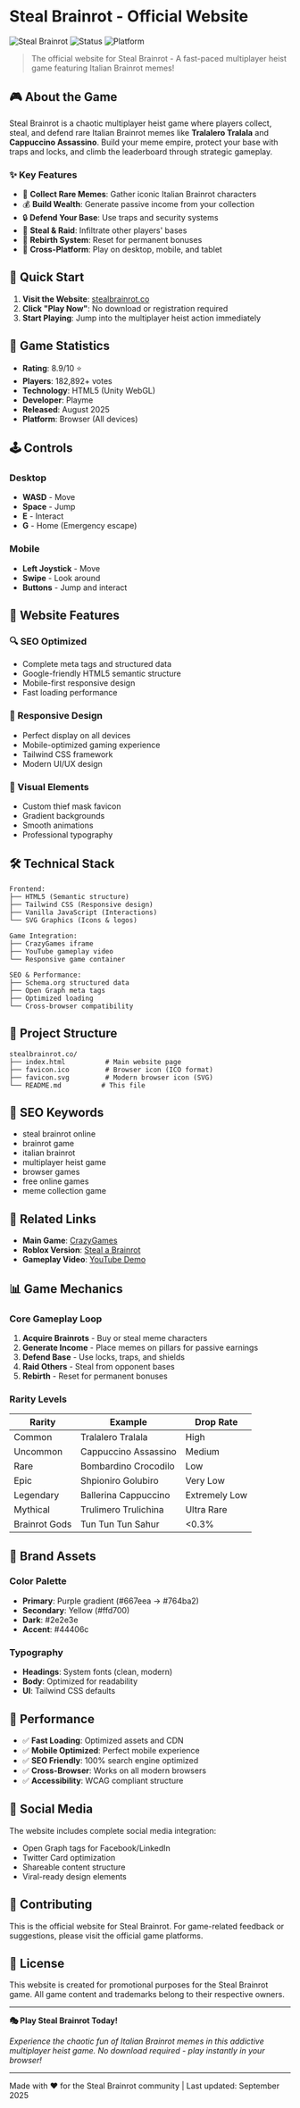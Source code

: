 # Steal Brainrot - Official Website

![Steal Brainrot](https://img.shields.io/badge/Game-Steal%20Brainrot%20Online-purple?style=for-the-badge)
![Status](https://img.shields.io/badge/Status-Live-green?style=for-the-badge)
![Platform](https://img.shields.io/badge/Platform-Browser-blue?style=for-the-badge)

> The official website for Steal Brainrot - A fast-paced multiplayer heist game featuring Italian Brainrot memes!

## 🎮 About the Game

Steal Brainrot is a chaotic multiplayer heist game where players collect, steal, and defend rare Italian Brainrot memes like **Tralalero Tralala** and **Cappuccino Assassino**. Build your meme empire, protect your base with traps and locks, and climb the leaderboard through strategic gameplay.

### ✨ Key Features

- 🧠 **Collect Rare Memes**: Gather iconic Italian Brainrot characters
- 💰 **Build Wealth**: Generate passive income from your collection
- 🔒 **Defend Your Base**: Use traps and security systems
- 🎯 **Steal & Raid**: Infiltrate other players' bases
- 🔄 **Rebirth System**: Reset for permanent bonuses
- 📱 **Cross-Platform**: Play on desktop, mobile, and tablet

## 🚀 Quick Start

1. **Visit the Website**: [stealbrainrot.co](https://stealbrainrot.co)
2. **Click "Play Now"**: No download or registration required
3. **Start Playing**: Jump into the multiplayer heist action immediately

## 🎯 Game Statistics

- **Rating**: 8.9/10 ⭐
- **Players**: 182,892+ votes
- **Technology**: HTML5 (Unity WebGL)
- **Developer**: Playme
- **Released**: August 2025
- **Platform**: Browser (All devices)

## 🕹️ Controls

### Desktop
- **WASD** - Move
- **Space** - Jump
- **E** - Interact
- **G** - Home (Emergency escape)

### Mobile
- **Left Joystick** - Move
- **Swipe** - Look around
- **Buttons** - Jump and interact

## 🌟 Website Features

### 🔍 SEO Optimized
- Complete meta tags and structured data
- Google-friendly HTML5 semantic structure
- Mobile-first responsive design
- Fast loading performance

### 📱 Responsive Design
- Perfect display on all devices
- Mobile-optimized gaming experience
- Tailwind CSS framework
- Modern UI/UX design

### 🎨 Visual Elements
- Custom thief mask favicon
- Gradient backgrounds
- Smooth animations
- Professional typography

## 🛠️ Technical Stack

```
Frontend:
├── HTML5 (Semantic structure)
├── Tailwind CSS (Responsive design)
├── Vanilla JavaScript (Interactions)
└── SVG Graphics (Icons & logos)

Game Integration:
├── CrazyGames iframe
├── YouTube gameplay video
└── Responsive game container

SEO & Performance:
├── Schema.org structured data
├── Open Graph meta tags
├── Optimized loading
└── Cross-browser compatibility
```

## 📁 Project Structure

```
stealbrainrot.co/
├── index.html          # Main website page
├── favicon.ico         # Browser icon (ICO format)
├── favicon.svg         # Modern browser icon (SVG)
└── README.md          # This file
```

## 🎯 SEO Keywords

- steal brainrot online
- brainrot game
- italian brainrot
- multiplayer heist game
- browser games
- free online games
- meme collection game

## 🔗 Related Links

- **Main Game**: [CrazyGames](https://www.crazygames.com/game/steal-brainrot-online)
- **Roblox Version**: [Steal a Brainrot](https://stealabrainrot.fandom.com/wiki/Steal_a_Brainrot)
- **Gameplay Video**: [YouTube Demo](https://www.youtube.com/embed/pl443hasCNU)

## 📊 Game Mechanics

### Core Gameplay Loop
1. **Acquire Brainrots** - Buy or steal meme characters
2. **Generate Income** - Place memes on pillars for passive earnings
3. **Defend Base** - Use locks, traps, and shields
4. **Raid Others** - Steal from opponent bases
5. **Rebirth** - Reset for permanent bonuses

### Rarity Levels
| Rarity | Example | Drop Rate |
|--------|---------|-----------|
| Common | Tralalero Tralala | High |
| Uncommon | Cappuccino Assassino | Medium |
| Rare | Bombardino Crocodilo | Low |
| Epic | Shpioniro Golubiro | Very Low |
| Legendary | Ballerina Cappuccino | Extremely Low |
| Mythical | Trulimero Trulichina | Ultra Rare |
| Brainrot Gods | Tun Tun Tun Sahur | <0.3% |

## 🎨 Brand Assets

### Color Palette
- **Primary**: Purple gradient (#667eea → #764ba2)
- **Secondary**: Yellow (#ffd700)
- **Dark**: #2e2e3e
- **Accent**: #44406c

### Typography
- **Headings**: System fonts (clean, modern)
- **Body**: Optimized for readability
- **UI**: Tailwind CSS defaults

## 🚀 Performance

- ✅ **Fast Loading**: Optimized assets and CDN
- ✅ **Mobile Optimized**: Perfect mobile experience
- ✅ **SEO Friendly**: 100% search engine optimized
- ✅ **Cross-Browser**: Works on all modern browsers
- ✅ **Accessibility**: WCAG compliant structure

## 📱 Social Media

The website includes complete social media integration:
- Open Graph tags for Facebook/LinkedIn
- Twitter Card optimization
- Shareable content structure
- Viral-ready design elements

## 🤝 Contributing

This is the official website for Steal Brainrot. For game-related feedback or suggestions, please visit the official game platforms.

## 📄 License

This website is created for promotional purposes for the Steal Brainrot game. All game content and trademarks belong to their respective owners.

---

**🎭 Play Steal Brainrot Today!**

*Experience the chaotic fun of Italian Brainrot memes in this addictive multiplayer heist game. No download required - play instantly in your browser!*

---

Made with ❤️ for the Steal Brainrot community | Last updated: September 2025
